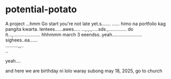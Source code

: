 # potential-potato
A project
...hmm
Go start you're not late yet.s.......
......
himo na portfolio kag pangita kwarta. lentees......awes.....
...,.,.,.....sds.,..............
do it...,.....................
 hhhmmm march 3 eeendss..yeah.......................
 sighees..ea......
 <br>..........,,..
 <br>..

 yeah....

 and here we are birthday ni lolo waray subong may 18, 2025, go to church
<!-- I will start today freelancing and VA help meqq....

help me help me helpppp.....

mashed potato
heyy

hello. s.
